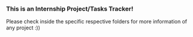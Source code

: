 ### This is an Internship Project/Tasks Tracker! 
Please check inside the specific respective folders for more information of any project :))
